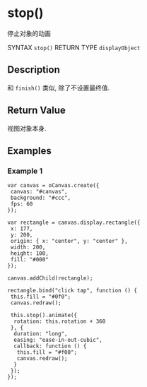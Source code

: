 # stop()

停止对象的动画

SYNTAX `stop()` RETURN TYPE `displayObject`

## Description

和 `finish()` 类似, 除了不设置最终值.

## Return Value

视图对象本身.

## Examples

### Example 1

```
var canvas = oCanvas.create({
 canvas: "#canvas",
 background: "#ccc",
 fps: 60
});

var rectangle = canvas.display.rectangle({
 x: 177,
 y: 200,
 origin: { x: "center", y: "center" },
 width: 200,
 height: 100,
 fill: "#000"
});

canvas.addChild(rectangle);

rectangle.bind("click tap", function () {
 this.fill = "#0f0";
 canvas.redraw();

 this.stop().animate({
  rotation: this.rotation + 360
 }, {
  duration: "long",
  easing: "ease-in-out-cubic",
  callback: function () {
   this.fill = "#f00";
   canvas.redraw();
  }
 });
});
```
